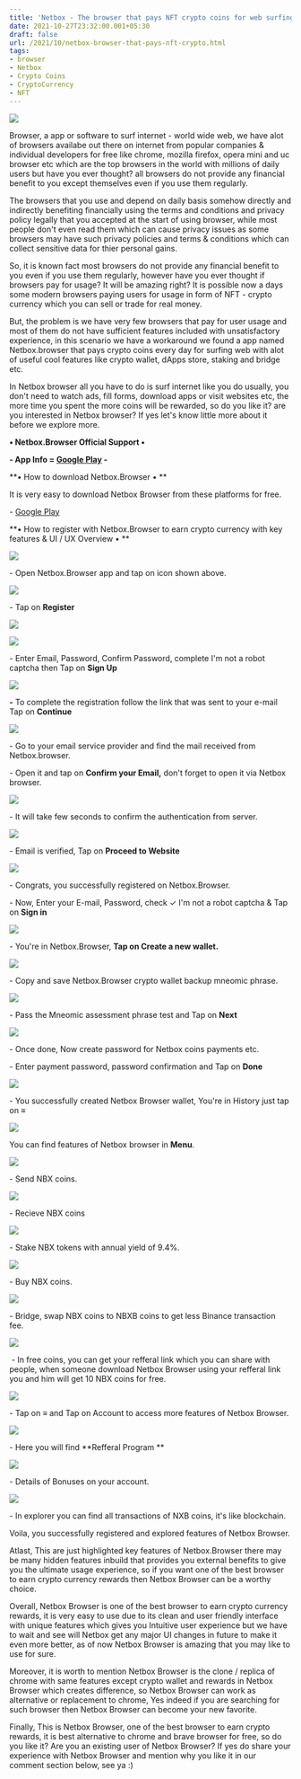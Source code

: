 ```yaml
---
title: 'Netbox - The browser that pays NFT crypto coins for web surfing.!'
date: 2021-10-27T23:32:00.001+05:30
draft: false
url: /2021/10/netbox-browser-that-pays-nft-crypto.html
tags: 
- browser
- Netbox
- Crypto Coins
- CryptoCurrency
- NFT
---
```


 [![](https://lh3.googleusercontent.com/-AWpbnzF8M0o/YXmUPnvQMnI/AAAAAAAAHJQ/3GAgb1a8uewVARaKt1H7S3zOKnMPUpRdgCLcBGAsYHQ/s1600/1635357747507746-0.png)](https://lh3.googleusercontent.com/-AWpbnzF8M0o/YXmUPnvQMnI/AAAAAAAAHJQ/3GAgb1a8uewVARaKt1H7S3zOKnMPUpRdgCLcBGAsYHQ/s1600/1635357747507746-0.png) 

  

Browser, a app or software to surf internet - world wide web, we have alot of browsers availabe out there on internet from popular companies & individual developers for free like chrome, mozilla firefox, opera mini and uc browser etc which are the top browsers in the world with millions of daily users but have you ever thought? all browsers do not provide any financial benefit to you except themselves even if you use them regularly.

  

The browsers that you use and depend on daily basis somehow directly and indirectly benefiting financially using the terms and conditions and privacy policy legally that you accepted at the start of using browser, while most people don't even read them which can cause privacy issues as some browsers may have such privacy policies and terms & conditions which can collect sensitive data for thier personal gains.

  

So, it is known fact most browsers do not provide any financial benefit to you even if you use them regularly, however have you ever thought if browsers pay for usage? It will be amazing right? It is possible now a days some modern browsers paying users for usage in form of NFT - crypto currency which you can sell or trade for real money. 

  

But, the problem is we have very few browsers that pay for user usage and most of them do not have sufficient features included with unsatisfactory experience, in this scenario we have a workaround we found a app named Netbox.browser that pays crypto coins every day for surfing web with alot of useful cool features like crypto wallet, dApps store, staking and bridge etc.

  

In Netbox browser all you have to do is surf internet like you do usually, you don't need to watch ads, fill forms, download apps or visit websites etc, the more time you spent the more coins will be rewarded, so do you like it? are you interested in Netbox browser? If yes let's know little more about it before we explore more.

**• Netbox.Browser Official Support •**

**\- App Info = [Google Play](https://play.google.com/store/apps/details?id=global.netbox.mobilebrowser) -**

**• How to download Netbox.Browser • **

It is very easy to download Netbox Browser from these platforms for free.

\- [Google Play](https://play.google.com/store/apps/details?id=global.netbox.mobilebrowser)

  

**• How to register with Netbox.Browser to earn crypto currency with key features & UI / UX Overview • **

 **[![](https://lh3.googleusercontent.com/-_CQEsi_PdN8/YXmUMgydw1I/AAAAAAAAHJM/UHW7W3eog1MWN4eBgVXoYit-vv4am4FwwCLcBGAsYHQ/s1600/1635357735449181-1.png)](https://lh3.googleusercontent.com/-_CQEsi_PdN8/YXmUMgydw1I/AAAAAAAAHJM/UHW7W3eog1MWN4eBgVXoYit-vv4am4FwwCLcBGAsYHQ/s1600/1635357735449181-1.png)** 

\- Open Netbox.Browser app and tap on icon shown above.

  

 [![](https://lh3.googleusercontent.com/-GHKSeeMswKk/YXmUJ9r5toI/AAAAAAAAHJI/p-Pio9PSb4ww7b4zn71GiluToIhRqnisQCLcBGAsYHQ/s1600/1635357719606530-2.png)](https://lh3.googleusercontent.com/-GHKSeeMswKk/YXmUJ9r5toI/AAAAAAAAHJI/p-Pio9PSb4ww7b4zn71GiluToIhRqnisQCLcBGAsYHQ/s1600/1635357719606530-2.png) 

  

\- Tap on **Register**

 **[![](https://lh3.googleusercontent.com/-O77PHnLBVck/YXmUF_ijlwI/AAAAAAAAHJA/176StfPY4jgYzg7PKMK1aIoWXSsAVUlPACLcBGAsYHQ/s1600/1635357700900241-3.png)](https://lh3.googleusercontent.com/-O77PHnLBVck/YXmUF_ijlwI/AAAAAAAAHJA/176StfPY4jgYzg7PKMK1aIoWXSsAVUlPACLcBGAsYHQ/s1600/1635357700900241-3.png)** 

 [![](https://lh3.googleusercontent.com/-lU7zH5L4hnk/YXmUBGqKyJI/AAAAAAAAHI4/gNZEuZIoHrUQWrnzZu9pSwfX8_0mmUz2gCLcBGAsYHQ/s1600/1635357671007269-4.png)](https://lh3.googleusercontent.com/-lU7zH5L4hnk/YXmUBGqKyJI/AAAAAAAAHI4/gNZEuZIoHrUQWrnzZu9pSwfX8_0mmUz2gCLcBGAsYHQ/s1600/1635357671007269-4.png) 

  

  

\- Enter Email, Password, Confirm Password, complete I'm not a robot captcha then Tap on **Sign Up**

 **[![](https://lh3.googleusercontent.com/-uQqa57eqNqc/YXmT5v6IMuI/AAAAAAAAHIs/EgOS6Nyxzx8ovxG_eNHE8QeUzARr82JdQCLcBGAsYHQ/s1600/1635357653937782-5.png)](https://lh3.googleusercontent.com/-uQqa57eqNqc/YXmT5v6IMuI/AAAAAAAAHIs/EgOS6Nyxzx8ovxG_eNHE8QeUzARr82JdQCLcBGAsYHQ/s1600/1635357653937782-5.png)** 

**\-** To complete the registration follow the link that was sent to your e-mail Tap on **Continue**

 **[![](https://lh3.googleusercontent.com/-YLwdz-VZKHk/YXmT1aoRmAI/AAAAAAAAHIk/h2lwXSZLilEa2pDfEQi27b9tQpsl-ZyhACLcBGAsYHQ/s1600/1635357641758306-6.png)](https://lh3.googleusercontent.com/-YLwdz-VZKHk/YXmT1aoRmAI/AAAAAAAAHIk/h2lwXSZLilEa2pDfEQi27b9tQpsl-ZyhACLcBGAsYHQ/s1600/1635357641758306-6.png)** 

\- Go to your email service provider and find the mail received from Netbox.browser.

  

\- Open it and tap on **Confirm your Email,** don't forget to open it via Netbox browser.

  

 [![](https://lh3.googleusercontent.com/-cktKlRLzWI0/YXmTyUqa2jI/AAAAAAAAHIc/0Gxf2JGiml04oJzKXtWKXQhVQ6V7Qw40QCLcBGAsYHQ/s1600/1635357636727039-7.png)](https://lh3.googleusercontent.com/-cktKlRLzWI0/YXmTyUqa2jI/AAAAAAAAHIc/0Gxf2JGiml04oJzKXtWKXQhVQ6V7Qw40QCLcBGAsYHQ/s1600/1635357636727039-7.png) 

  

\- It will take few seconds to confirm the authentication from server.

  

 [![](https://lh3.googleusercontent.com/-M8rQyF6P8cs/YXmTxHE644I/AAAAAAAAHIY/Otj8_m_a7CUlZ_8rKqLAeYywIa0pBFLNwCLcBGAsYHQ/s1600/1635357630303749-8.png)](https://lh3.googleusercontent.com/-M8rQyF6P8cs/YXmTxHE644I/AAAAAAAAHIY/Otj8_m_a7CUlZ_8rKqLAeYywIa0pBFLNwCLcBGAsYHQ/s1600/1635357630303749-8.png) 

  

\- Email is verified, Tap on **Proceed to Website**

 **[![](https://lh3.googleusercontent.com/-Vkb1vCondi8/YXmTvf-nAmI/AAAAAAAAHIU/qewY4JzY6e83AXp7DlKsF86NnQg9JmZrACLcBGAsYHQ/s1600/1635357624865527-9.png)](https://lh3.googleusercontent.com/-Vkb1vCondi8/YXmTvf-nAmI/AAAAAAAAHIU/qewY4JzY6e83AXp7DlKsF86NnQg9JmZrACLcBGAsYHQ/s1600/1635357624865527-9.png)** 

\- Congrats, you successfully registered on Netbox.Browser.

  

\- Now, Enter your E-mail, Password, check ✓ I'm not a robot captcha & Tap on **Sign in**

 **[![](https://lh3.googleusercontent.com/-mB6KZ3LI91I/YXmTuGDq0OI/AAAAAAAAHIQ/gTio0IFvLWAzt0Izn8ePJWP4PWB4V1dcACLcBGAsYHQ/s1600/1635357619418258-10.png)](https://lh3.googleusercontent.com/-mB6KZ3LI91I/YXmTuGDq0OI/AAAAAAAAHIQ/gTio0IFvLWAzt0Izn8ePJWP4PWB4V1dcACLcBGAsYHQ/s1600/1635357619418258-10.png)** 

\- You're in Netbox.Browser, **Tap on Create a new wallet.**

 **[![](https://lh3.googleusercontent.com/-4Z88uKIcFJ0/YXmTsptzAzI/AAAAAAAAHIM/wecrwxa7XAcJFGI-IR6q6lPlAQSc2JyIwCLcBGAsYHQ/s1600/1635357612293208-11.png)](https://lh3.googleusercontent.com/-4Z88uKIcFJ0/YXmTsptzAzI/AAAAAAAAHIM/wecrwxa7XAcJFGI-IR6q6lPlAQSc2JyIwCLcBGAsYHQ/s1600/1635357612293208-11.png)**   

\- Copy and save Netbox.Browser crypto wallet backup mneomic phrase.

  

 [![](https://lh3.googleusercontent.com/-xdZM00Mvft0/YXmTq4Nj7DI/AAAAAAAAHII/d5S3d4FAGjM32xVhuzP88PF8DB1D_jVFwCLcBGAsYHQ/s1600/1635357605904974-12.png)](https://lh3.googleusercontent.com/-xdZM00Mvft0/YXmTq4Nj7DI/AAAAAAAAHII/d5S3d4FAGjM32xVhuzP88PF8DB1D_jVFwCLcBGAsYHQ/s1600/1635357605904974-12.png) 

  

  

\- Pass the Mneomic assessment phrase test and Tap on **Next**

  

 [![](https://lh3.googleusercontent.com/-HlCWCvP0TbQ/YXmTpaGb2KI/AAAAAAAAHIE/5hZBWDEn57AKt4_M56IsREU6G2g7etO5ACLcBGAsYHQ/s1600/1635357600444144-13.png)](https://lh3.googleusercontent.com/-HlCWCvP0TbQ/YXmTpaGb2KI/AAAAAAAAHIE/5hZBWDEn57AKt4_M56IsREU6G2g7etO5ACLcBGAsYHQ/s1600/1635357600444144-13.png) 

  

\- Once done, Now create password for Netbox coins payments etc.

  

\- Enter payment password, password confirmation and Tap on **Done**

 **[![](https://lh3.googleusercontent.com/-49xAciP74lU/YXmTn5ocwoI/AAAAAAAAHIA/_A1HhZ2jTXwYDwXE6YmQsX8Z56nee3mbwCLcBGAsYHQ/s1600/1635357596105893-14.png)](https://lh3.googleusercontent.com/-49xAciP74lU/YXmTn5ocwoI/AAAAAAAAHIA/_A1HhZ2jTXwYDwXE6YmQsX8Z56nee3mbwCLcBGAsYHQ/s1600/1635357596105893-14.png)** 

\- You successfully created Netbox Browser wallet, You're in History just tap on **≡**

 **[![](https://lh3.googleusercontent.com/-cfhRZKgdbmY/YXmTm0tebnI/AAAAAAAAHH8/KEclkcACf14n34MiVMVG2Me334RFwU9egCLcBGAsYHQ/s1600/1635357589742849-15.png)](https://lh3.googleusercontent.com/-cfhRZKgdbmY/YXmTm0tebnI/AAAAAAAAHH8/KEclkcACf14n34MiVMVG2Me334RFwU9egCLcBGAsYHQ/s1600/1635357589742849-15.png)** 

You can find features of Netbox browser in **Menu**.  

  

 [![](https://lh3.googleusercontent.com/-f9y8N6kTSBs/YXmTlSCacVI/AAAAAAAAHH4/NBdQbgRAi5YrS57NnNrJ8tVVf8GXqn7FACLcBGAsYHQ/s1600/1635357580354052-16.png)](https://lh3.googleusercontent.com/-f9y8N6kTSBs/YXmTlSCacVI/AAAAAAAAHH4/NBdQbgRAi5YrS57NnNrJ8tVVf8GXqn7FACLcBGAsYHQ/s1600/1635357580354052-16.png) 

\- Send NBX coins.

  

 [![](https://lh3.googleusercontent.com/-tvtvHM4KBYc/YXmTi7AxAFI/AAAAAAAAHH0/Ezor8pKL45gLbP_fmqGEueKoEwX4fBEQgCLcBGAsYHQ/s1600/1635357572767221-17.png)](https://lh3.googleusercontent.com/-tvtvHM4KBYc/YXmTi7AxAFI/AAAAAAAAHH0/Ezor8pKL45gLbP_fmqGEueKoEwX4fBEQgCLcBGAsYHQ/s1600/1635357572767221-17.png) 

\- Recieve NBX coins

  

 [![](https://lh3.googleusercontent.com/-ZcQRRTvSzjQ/YXmThLMkq5I/AAAAAAAAHHw/qlIgSg3_fncv9Bngn5p_KydIh4nU4lfTgCLcBGAsYHQ/s1600/1635357554194910-18.png)](https://lh3.googleusercontent.com/-ZcQRRTvSzjQ/YXmThLMkq5I/AAAAAAAAHHw/qlIgSg3_fncv9Bngn5p_KydIh4nU4lfTgCLcBGAsYHQ/s1600/1635357554194910-18.png) 

  

\- Stake NBX tokens with annual yield of 9.4%.

  

 [![](https://lh3.googleusercontent.com/-OHBFrwpoH4E/YXmTcQg17TI/AAAAAAAAHHs/LJY3iSh_yykkfEF2pBHecIUc1xrlMCUaQCLcBGAsYHQ/s1600/1635357540674680-19.png)](https://lh3.googleusercontent.com/-OHBFrwpoH4E/YXmTcQg17TI/AAAAAAAAHHs/LJY3iSh_yykkfEF2pBHecIUc1xrlMCUaQCLcBGAsYHQ/s1600/1635357540674680-19.png) 

  

\- Buy NBX coins.

  

 [![](https://lh3.googleusercontent.com/-luZgIYkbX9o/YXmTY_C3VlI/AAAAAAAAHHk/nJeIVT1QcpMrTOvG7IE8UfdTwSLsIzj9gCLcBGAsYHQ/s1600/1635357525267454-20.png)](https://lh3.googleusercontent.com/-luZgIYkbX9o/YXmTY_C3VlI/AAAAAAAAHHk/nJeIVT1QcpMrTOvG7IE8UfdTwSLsIzj9gCLcBGAsYHQ/s1600/1635357525267454-20.png) 

  

\- Bridge, swap NBX coins to NBXB coins to get less Binance transaction fee.

  

 [![](https://lh3.googleusercontent.com/-fL4-kkTK-X0/YXmTVI1P47I/AAAAAAAAHHc/yXSyd2qjsUc_RYQPPif-wKmZDb9tmdN8wCLcBGAsYHQ/s1600/1635357509805274-21.png)](https://lh3.googleusercontent.com/-fL4-kkTK-X0/YXmTVI1P47I/AAAAAAAAHHc/yXSyd2qjsUc_RYQPPif-wKmZDb9tmdN8wCLcBGAsYHQ/s1600/1635357509805274-21.png) 

  

  

 - In free coins, you can get your refferal link which you can share with people, when someone download Netbox Browser using your refferal link you and him will get 10 NBX coins for free.

  

 [![](https://lh3.googleusercontent.com/-k1jiA4SYbZI/YXmTRSzr5qI/AAAAAAAAHHY/R4InwQnmk0c6abEJMQrs8xWqlpit2rQSwCLcBGAsYHQ/s1600/1635357489084844-22.png)](https://lh3.googleusercontent.com/-k1jiA4SYbZI/YXmTRSzr5qI/AAAAAAAAHHY/R4InwQnmk0c6abEJMQrs8xWqlpit2rQSwCLcBGAsYHQ/s1600/1635357489084844-22.png) 

  

  

\- Tap on **≡** and Tap on Account to access more features of Netbox Browser.

  

 [![](https://lh3.googleusercontent.com/-_-u3YoGKFaQ/YXmTMLAsXrI/AAAAAAAAHHU/KKkVsScbk44wVh58J2qbLZ9G9X4cB1iuQCLcBGAsYHQ/s1600/1635357478434483-23.png)](https://lh3.googleusercontent.com/-_-u3YoGKFaQ/YXmTMLAsXrI/AAAAAAAAHHU/KKkVsScbk44wVh58J2qbLZ9G9X4cB1iuQCLcBGAsYHQ/s1600/1635357478434483-23.png) 

  

\- Here you will find **Refferal Program **

 **[![](https://lh3.googleusercontent.com/-zN3ivO5gP_w/YXmTJRDTjkI/AAAAAAAAHHQ/Y6M3193MnnkCwuLAZihVXoEZR4o_DA9FwCLcBGAsYHQ/s1600/1635357465759888-24.png)](https://lh3.googleusercontent.com/-zN3ivO5gP_w/YXmTJRDTjkI/AAAAAAAAHHQ/Y6M3193MnnkCwuLAZihVXoEZR4o_DA9FwCLcBGAsYHQ/s1600/1635357465759888-24.png)** 

\- Details of Bonuses on your account.

  

 [![](https://lh3.googleusercontent.com/-iwhYyHdKDoM/YXmTGCpqaRI/AAAAAAAAHHM/V6x41vFv-YQ0X9cxqZp_3gA1n0BbZy28QCLcBGAsYHQ/s1600/1635357448247929-25.png)](https://lh3.googleusercontent.com/-iwhYyHdKDoM/YXmTGCpqaRI/AAAAAAAAHHM/V6x41vFv-YQ0X9cxqZp_3gA1n0BbZy28QCLcBGAsYHQ/s1600/1635357448247929-25.png) 

  

  

\- In explorer you can find all transactions of NXB coins, it's like blockchain.

  

Voila, you successfully registered and explored features of Netbox Browser.

  

Atlast, This are just highlighted key features of Netbox.Browser there may be many hidden features inbuild that provides you external benefits to give you the ultimate usage experience, so if you want one of the best browser to earn crypto currency rewards then Netbox Browser can be a worthy choice.

  

Overall, Netbox Browser is one of the best browser to earn crypto currency rewards, it is very easy to use due to its clean and user friendly interface with unique features which gives you Intuitive user experience but we have to wait and see will Netbox get any major UI changes in future to make it even more better, as of now Netbox Browser is amazing that you may like to use for sure.

  

Moreover, it is worth to mention Netbox Browser is the clone / replica of chrome with same features except crypto wallet and rewards in Netbox Browser which creates difference, so Netbox Browser can work as alternative or replacement to chrome, Yes indeed if you are searching for such browser then Netbox Browser can become your new favorite.

  

Finally, This is Netbox Browser, one of the best browser to earn crypto rewards, it is best alternative to chrome and brave browser for free, so do you like it? Are you an existing user of Netbox Browser? If yes do share your experience with Netbox Browser and mention why you like it in our comment section below, see ya :)